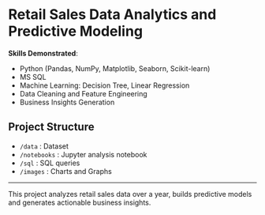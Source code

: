 
# Retail Sales Data Analytics and Predictive Modeling

**Skills Demonstrated**:
- Python (Pandas, NumPy, Matplotlib, Seaborn, Scikit-learn)
- MS SQL
- Machine Learning: Decision Tree, Linear Regression
- Data Cleaning and Feature Engineering
- Business Insights Generation

## Project Structure
- `/data` : Dataset
- `/notebooks` : Jupyter analysis notebook
- `/sql` : SQL queries
- `/images` : Charts and Graphs

---
This project analyzes retail sales data over a year, builds predictive models and generates actionable business insights.
